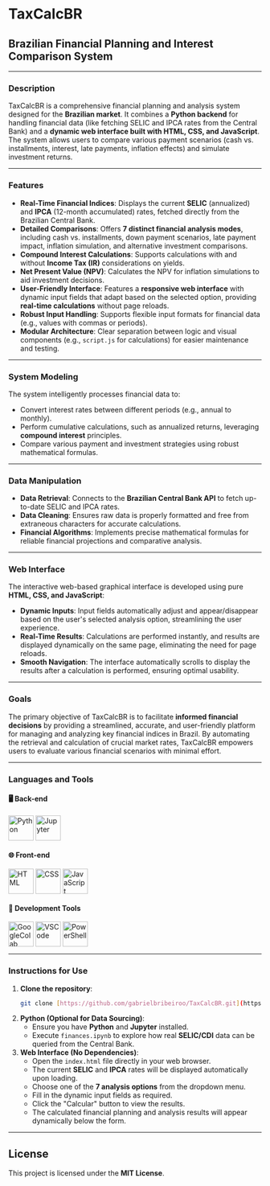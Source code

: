 # TaxCalcBR

## Brazilian Financial Planning and Interest Comparison System

---

### Description
TaxCalcBR is a comprehensive financial planning and analysis system designed for the **Brazilian market**. It combines a **Python backend** for handling financial data (like fetching SELIC and IPCA rates from the Central Bank) and a **dynamic web interface built with HTML, CSS, and JavaScript**. The system allows users to compare various payment scenarios (cash vs. installments, interest, late payments, inflation effects) and simulate investment returns.

---

### Features
* **Real-Time Financial Indices**: Displays the current **SELIC** (annualized) and **IPCA** (12-month accumulated) rates, fetched directly from the Brazilian Central Bank.
* **Detailed Comparisons**: Offers **7 distinct financial analysis modes**, including cash vs. installments, down payment scenarios, late payment impact, inflation simulation, and alternative investment comparisons.
* **Compound Interest Calculations**: Supports calculations with and without **Income Tax (IR)** considerations on yields.
* **Net Present Value (NPV)**: Calculates the NPV for inflation simulations to aid investment decisions.
* **User-Friendly Interface**: Features a **responsive web interface** with dynamic input fields that adapt based on the selected option, providing **real-time calculations** without page reloads.
* **Robust Input Handling**: Supports flexible input formats for financial data (e.g., values with commas or periods).
* **Modular Architecture**: Clear separation between logic and visual components (e.g., `script.js` for calculations) for easier maintenance and testing.

---

### System Modeling
The system intelligently processes financial data to:
* Convert interest rates between different periods (e.g., annual to monthly).
* Perform cumulative calculations, such as annualized returns, leveraging **compound interest** principles.
* Compare various payment and investment strategies using robust mathematical formulas.

---

### Data Manipulation
* **Data Retrieval**: Connects to the **Brazilian Central Bank API** to fetch up-to-date SELIC and IPCA rates.
* **Data Cleaning**: Ensures raw data is properly formatted and free from extraneous characters for accurate calculations.
* **Financial Algorithms**: Implements precise mathematical formulas for reliable financial projections and comparative analysis.

---

### Web Interface
The interactive web-based graphical interface is developed using pure **HTML, CSS, and JavaScript**:
* **Dynamic Inputs**: Input fields automatically adjust and appear/disappear based on the user's selected analysis option, streamlining the user experience.
* **Real-Time Results**: Calculations are performed instantly, and results are displayed dynamically on the same page, eliminating the need for page reloads.
* **Smooth Navigation**: The interface automatically scrolls to display the results after a calculation is performed, ensuring optimal usability.

---

### Goals
The primary objective of TaxCalcBR is to facilitate **informed financial decisions** by providing a streamlined, accurate, and user-friendly platform for managing and analyzing key financial indices in Brazil. By automating the retrieval and calculation of crucial market rates, TaxCalcBR empowers users to evaluate various financial scenarios with minimal effort.

---

### Languages and Tools
#### 🖥 Back-end
<div style="display: inline_block"><cbr>
  <img align = "top" alt = "Python" height = "50" width = "50" src="https://cdn.jsdelivr.net/gh/devicons/devicon/icons/python/python-original.svg" />
  <img align = "top" alt = "Jupyter" height = "50" width = "50" src="https://upload.wikimedia.org/wikipedia/commons/3/38/Jupyter_logo.svg" />
</div>

#### 🌐 Front-end
<div style="display: inline_block"><cbr>
  <img align = "top" alt = "HTML" height = "50" width = "50" src="https://cdn.jsdelivr.net/gh/devicons/devicon/icons/html5/html5-original.svg" />
  <img align = "top" alt = "CSS" height = "50" width = "50" src="https://cdn.jsdelivr.net/gh/devicons/devicon/icons/css3/css3-original.svg" />
  <img align = "top" alt = "JavaScript" height = "50" width = "50" src="https://cdn.jsdelivr.net/gh/devicons/devicon/icons/javascript/javascript-original.svg" />
</div>

#### 🔧 Development Tools
<div style="display: inline_block"><cbr>
  <img align = "top" alt = "GoogleColab" height = "50" width = "50" src="https://upload.wikimedia.org/wikipedia/commons/d/d0/Google_Colaboratory_SVG_Logo.svg" />
  <img align = "top" alt = "VSCode" height = "50" width = "50" src="https://cdn.jsdelivr.net/gh/devicons/devicon/icons/vscode/vscode-original.svg" />
  <img align = "top" alt = "PowerShell" height = "50" width = "50" src="https://cdn.jsdelivr.net/gh/devicons/devicon/icons/powershell/powershell-original.svg" />
</div>

---

### Instructions for Use
1.  **Clone the repository**:
    ```bash
    git clone [https://github.com/gabrielbribeiroo/TaxCalcBR.git](https://github.com/gabrielbribeiroo/TaxCalcBR.git)
    ```
2.  **Python (Optional for Data Sourcing)**:
    * Ensure you have **Python** and **Jupyter** installed.
    * Execute `finances.ipynb` to explore how real **SELIC/CDI** data can be queried from the Central Bank.
3.  **Web Interface (No Dependencies)**:
    * Open the `index.html` file directly in your web browser.
    * The current **SELIC** and **IPCA** rates will be displayed automatically upon loading.
    * Choose one of the **7 analysis options** from the dropdown menu.
    * Fill in the dynamic input fields as required.
    * Click the "Calcular" button to view the results.
    * The calculated financial planning and analysis results will appear dynamically below the form.

---

## License
This project is licensed under the **MIT License**.